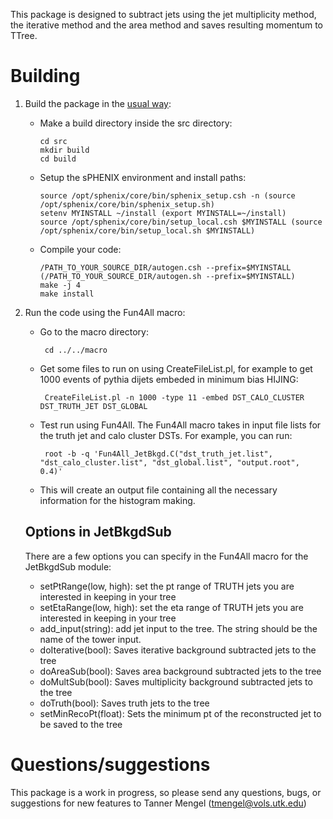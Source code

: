 This package is designed to subtract jets using the jet multiplicity method, the iterative method and the area method and saves resulting momentum to TTree.


# Building 
1. Build the package in the [usual way](https://wiki.bnl.gov/sPHENIX/index.php/Example_of_using_DST_nodes#Building%20a%20package):

   * Make a build directory inside the src directory: 
  
         cd src
         mkdir build
         cd build
        
   * Setup the sPHENIX environment and install paths:

         source /opt/sphenix/core/bin/sphenix_setup.csh -n (source /opt/sphenix/core/bin/sphenix_setup.sh)
         setenv MYINSTALL ~/install (export MYINSTALL=~/install)
         source /opt/sphenix/core/bin/setup_local.csh $MYINSTALL (source /opt/sphenix/core/bin/setup_local.sh $MYINSTALL)
        
   * Compile your code:

     	 /PATH_TO_YOUR_SOURCE_DIR/autogen.csh --prefix=$MYINSTALL (/PATH_TO_YOUR_SOURCE_DIR/autogen.sh --prefix=$MYINSTALL)
         make -j 4
         make install
         
2. Run the code using the Fun4All macro:
 
   * Go to the macro directory:
   
          cd ../../macro
          
   * Get some files to run on using CreateFileList.pl, for example to get 1000 events of pythia dijets embeded in minimum bias HIJING:
          
          CreateFileList.pl -n 1000 -type 11 -embed DST_CALO_CLUSTER DST_TRUTH_JET DST_GLOBAL
 
   * Test run using Fun4All. The Fun4All macro takes in input file lists for the truth jet and calo cluster DSTs. For example, you can run:
          
          root -b -q 'Fun4All_JetBkgd.C("dst_truth_jet.list", "dst_calo_cluster.list", "dst_global.list", "output.root", 0.4)'
   
   * This will create an output file containing all the necessary information for the histogram making.
   ## Options in JetBkgdSub
   There are a few options you can specify in the Fun4All macro for the JetBkgdSub module:
   * setPtRange(low, high): set the pt range of TRUTH jets you are interested in keeping in your tree
   * setEtaRange(low, high): set the eta range of TRUTH jets you are interested in keeping in your tree
   * add_input(string): add jet input to the tree. The string should be the name of the tower input.
   * doIterative(bool): Saves iterative background subtracted jets to the tree
   * doAreaSub(bool): Saves area background subtracted jets to the tree
   * doMultSub(bool): Saves multiplicity background subtracted jets to the tree
   * doTruth(bool): Saves truth jets to the tree
   * setMinRecoPt(float): Sets the minimum pt of the reconstructed jet to be saved to the tree
   


# Questions/suggestions
This package is a work in progress, so please send any questions, bugs, or suggestions for new features to Tanner Mengel (tmengel@vols.utk.edu)
